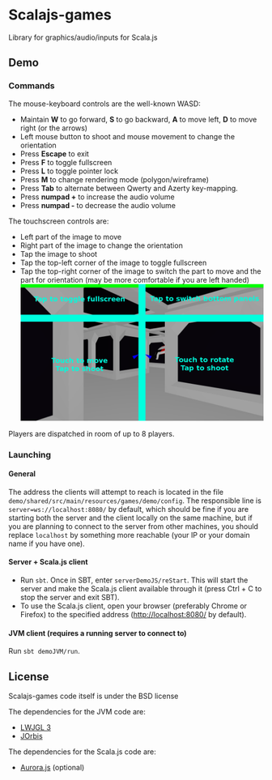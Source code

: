 # Scalajs-games

Library for graphics/audio/inputs for Scala.js

## Demo

### Commands

The mouse-keyboard controls are the well-known WASD:
* Maintain **W** to go forward, **S** to go backward, **A** to move left, **D** to move right (or the arrows)
* Left mouse button to shoot and mouse movement to change the orientation
* Press **Escape** to exit
* Press **F** to toggle fullscreen
* Press **L** to toggle pointer lock
* Press **M** to change rendering mode (polygon/wireframe)
* Press **Tab** to alternate between Qwerty and Azerty key-mapping.
* Press **numpad +** to increase the audio volume
* Press **numpad -** to decrease the audio volume

The touchscreen controls are:
* Left part of the image to move
* Right part of the image to change the orientation
* Tap the image to shoot
* Tap the top-left corner of the image to toggle fullscreen
* Tap the top-right corner of the image to switch the part to move and the part for orientation (may be more comfortable if you are left handed)
![Touchscreen controls](/controls.png)

Players are dispatched in room of up to 8 players.

### Launching

#### General

The address the clients will attempt to reach is located in the file ```demo/shared/src/main/resources/games/demo/config```. The responsible line is ```server=ws://localhost:8080/``` by default, which should be fine if you are starting both the server and the client locally on the same machine, but if you are planning to connect to the server from other machines, you should replace ```localhost``` by something more reachable (your IP or your domain name if you have one).

#### Server + Scala.js client

* Run ```sbt```. Once in SBT, enter ```serverDemoJS/reStart```. This will start the server and make the Scala.js client available through it (press Ctrl + C to stop the server and exit SBT).
* To use the Scala.js client, open your browser (preferably Chrome or Firefox) to the specified address ([http://localhost:8080/](http://localhost:8080/) by default).

#### JVM client (requires a running server to connect to)

Run ```sbt demoJVM/run```.

## License

Scalajs-games code itself is under the BSD license

The dependencies for the JVM code are:
* [LWJGL 3](https://github.com/LWJGL/lwjgl3)
* [JOrbis](http://www.jcraft.com/jorbis/)

The dependencies for the Scala.js code are:
* [Aurora.js](https://github.com/audiocogs/aurora.js) (optional)
